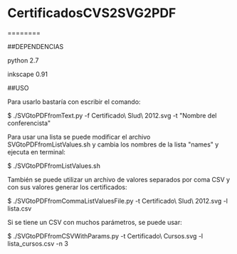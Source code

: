 # CertificadosCVS2SVG2PDF
========

##DEPENDENCIAS

python 2.7

inkscape 0.91

##USO

Para usarlo bastaría con escribir el comando:

$ ./SVGtoPDFfromText.py -f Certificado\ Slud\ 2012.svg -t "Nombre del conferencista"

Para usar una lista se puede modificar el archivo SVGtoPDFfromListValues.sh y cambia los nombres de la lista "names" y ejecuta en terminal:

$ ./SVGtoPDFfromListValues.sh

También se puede utilizar un archivo de valores separados por coma CSV y con sus valores generar los certificados:

$ ./SVGtoPDFfromCommaListValuesFile.py -t Certificado\ Slud\ 2012.svg -l lista.csv

Si se tiene un CSV con muchos parámetros, se puede usar:

$ ./SVGtoPDFfromCSVWithParams.py -t Certificado\ Cursos.svg -l lista_cursos.csv -n 3

